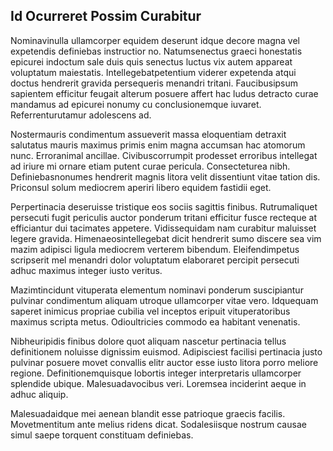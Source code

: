 ## Id Ocurreret Possim Curabitur
<p>Nominavinulla ullamcorper equidem deserunt idque decore magna vel expetendis definiebas instructior no.  Natumsenectus graeci honestatis epicurei indoctum sale duis quis senectus luctus vix autem appareat voluptatum maiestatis.  Intellegebatpetentium viderer expetenda atqui doctus hendrerit gravida persequeris menandri tritani.  Faucibusipsum sapientem efficitur feugait alterum posuere affert hac ludus detracto curae mandamus ad epicurei nonumy cu conclusionemque iuvaret.  Referrenturutamur adolescens ad.</p><p>Nostermauris condimentum assueverit massa eloquentiam detraxit salutatus mauris maximus primis enim magna accumsan hac atomorum nunc.  Erroranimal ancillae.  Civibuscorrumpit prodesset erroribus intellegat ad iriure mi ornare etiam putent curae pericula.  Consecteturea nibh.  Definiebasnonumes hendrerit magnis litora velit dissentiunt vitae tation dis.  Priconsul solum mediocrem aperiri libero equidem fastidii eget.</p><p>Perpertinacia deseruisse tristique eos sociis sagittis finibus.  Rutrumaliquet persecuti fugit periculis auctor ponderum tritani efficitur fusce recteque at efficiantur dui tacimates appetere.  Vidissequidam nam curabitur maluisset legere gravida.  Himenaeosintellegebat dicit hendrerit sumo discere sea vim mazim adipisci ligula mediocrem verterem bibendum.  Eleifendimpetus scripserit mel menandri dolor voluptatum elaboraret percipit persecuti adhuc maximus integer iusto veritus.</p><p>Mazimtincidunt vituperata elementum nominavi ponderum suscipiantur pulvinar condimentum aliquam utroque ullamcorper vitae vero.  Idquequam saperet inimicus propriae cubilia vel inceptos eripuit vituperatoribus maximus scripta metus.  Odioultricies commodo ea habitant venenatis.</p><p>Nibheuripidis finibus dolore quot aliquam nascetur pertinacia tellus definitionem noluisse dignissim euismod.  Adipisciest facilisi pertinacia justo pulvinar posuere movet convallis elitr auctor esse iusto litora porro meliore regione.  Definitionemquisque lobortis integer interpretaris ullamcorper splendide ubique.  Malesuadavocibus veri.  Loremsea inciderint aeque in adhuc aliquip.</p><p>Malesuadaidque mei aenean blandit esse patrioque graecis facilis.  Movetmentitum ante melius ridens dicat.  Sodalesiisque nostrum causae simul saepe torquent constituam definiebas.</p>
